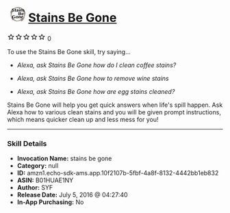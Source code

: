 # &nbsp;<img src="skill_icon" alt="Stains Be Gone icon" width="36"> [Stains Be Gone](http://alexa.amazon.com/#skills/amzn1.echo-sdk-ams.app.10f2107b-5fbf-4a8f-8132-4442bb1eb832)
![0 stars](../../images/ic_star_border_black_18dp_1x.png)![0 stars](../../images/ic_star_border_black_18dp_1x.png)![0 stars](../../images/ic_star_border_black_18dp_1x.png)![0 stars](../../images/ic_star_border_black_18dp_1x.png)![0 stars](../../images/ic_star_border_black_18dp_1x.png) 0

To use the Stains Be Gone skill, try saying...

* *Alexa, ask Stains Be Gone how do I clean coffee stains?*

* *Alexa, ask Stains Be Gone how to remove wine stains*

* *Alexa, ask Stains Be Gone how are egg stains cleaned?*

Stains Be Gone will help you get quick answers when life's spill happen. Ask Alexa how to various clean stains and you will be given prompt instructions, which means quicker clean up and less mess for you!

***

### Skill Details

* **Invocation Name:** stains be gone
* **Category:** null
* **ID:** amzn1.echo-sdk-ams.app.10f2107b-5fbf-4a8f-8132-4442bb1eb832
* **ASIN:** B01HUAE1NY
* **Author:** SYF
* **Release Date:** July 5, 2016 @ 04:27:40
* **In-App Purchasing:** No
